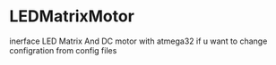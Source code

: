 # LEDMatrixMotor
inerface LED Matrix And DC motor with atmega32  if u want to change configration from config files

